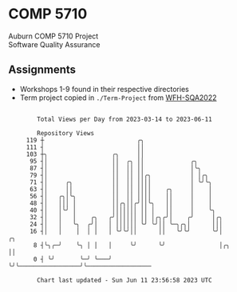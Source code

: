 # COMP 5710
Auburn COMP 5710 Project  
Software Quality Assurance

## Assignments
- Workshops 1-9 found in their respective directories
- Term project copied in `./Term-Project` from [WFH-SQA2022](https://github.com/wumphlett/WFH-SQA2022-AUBURN)

```

        Total Views per Day from 2023-03-14 to 2023-06-11

        Repository Views
     119 ┼                          ╭╮
     111 ┤                          ││
     103 ┼╮                  ╭╮     ││
      95 ┤│                  ││  ╭╮ ││             ╭╮
      87 ┤│                  ││  ││ ││             │╰╮
      79 ┤│                  ││  ││ ││╭╮           │ │╭╮
      71 ┤│     ╭╮           ││  ││ ││││           │ ╰╯╰╮
      63 ┤│     ││           ││  ││ ││││    ╭╮     │    │
      56 ┤│   ╭╮│╰╮          ││  ││ ││││    ││     │    │
      48 ┤│   │││ │          ││╭╮││╭╯││╰╮   ││     │    │
      40 ┤│   │╰╯ │          │││││││ ││ │   ││     │    ╰╮
      32 ┤│   │   │    ╭╮   ╭╯││││││ ││ │╭╮╭╯│    ╭╯     │╭╮
      24 ┤│   │   ╰╮  ╭╯│   │ ││││││ ╰╯ ╰╯││ ╰─╮╭╮│      │││
      16 ┤│   │    │  │ │   │ ╰╯╰╯││      ││   ╰╯╰╯      ╰╯│                   ╭╮
       8 ┤╰╮╭─╯    ╰╮ │ │   │     ╰╯      ╰╯               │╭╮                 ││
       0 ┤ ╰╯       ╰─╯ ╰───╯                              ╰╯╰─────────────────╯╰──────────────────

        Chart last updated - Sun Jun 11 23:56:58 2023 UTC
        
```
